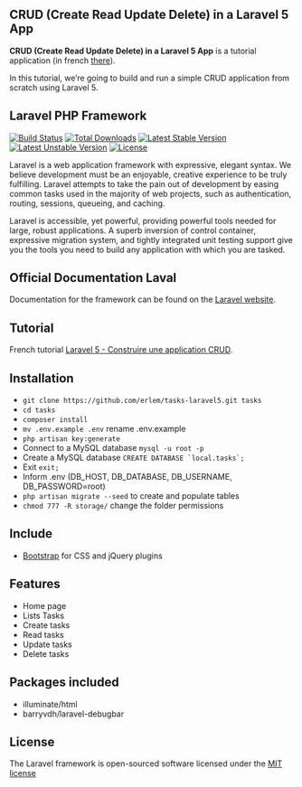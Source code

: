 ## CRUD (Create Read Update Delete) in a Laravel 5 App

**CRUD (Create Read Update Delete) in a Laravel 5 App** is a tutorial application (in french [there](http://blog.erlem.fr/programmation/developpement-web/framework/33-laravel/193-laravel-5-construire-une-application-crud)).

In this tutorial, we’re going to build and run a simple CRUD application from scratch using Laravel 5.

## Laravel PHP Framework

[![Build Status](https://travis-ci.org/laravel/framework.svg)](https://travis-ci.org/laravel/framework)
[![Total Downloads](https://poser.pugx.org/laravel/framework/d/total.svg)](https://packagist.org/packages/laravel/framework)
[![Latest Stable Version](https://poser.pugx.org/laravel/framework/v/stable.svg)](https://packagist.org/packages/laravel/framework)
[![Latest Unstable Version](https://poser.pugx.org/laravel/framework/v/unstable.svg)](https://packagist.org/packages/laravel/framework)
[![License](https://poser.pugx.org/laravel/framework/license.svg)](https://packagist.org/packages/laravel/framework)

Laravel is a web application framework with expressive, elegant syntax. We believe development must be an enjoyable, creative experience to be truly fulfilling. Laravel attempts to take the pain out of development by easing common tasks used in the majority of web projects, such as authentication, routing, sessions, queueing, and caching.

Laravel is accessible, yet powerful, providing powerful tools needed for large, robust applications. A superb inversion of control container, expressive migration system, and tightly integrated unit testing support give you the tools you need to build any application with which you are tasked.

## Official Documentation Laval

Documentation for the framework can be found on the [Laravel website](http://laravel.com/docs).

## Tutorial

French tutorial [Laravel 5 - Construire une application CRUD](http://blog.erlem.fr/programmation/developpement-web/framework/33-laravel/193-laravel-5-construire-une-application-crud).

## Installation

- `git clone https://github.com/erlem/tasks-laravel5.git tasks`
- `cd tasks`
- `composer install`
- `mv .env.example .env` rename .env.example
- `php artisan key:generate`
- Connect to a MySQL database `mysql -u root -p`
- Create a MySQL database ``CREATE DATABASE `local.tasks`;``
- Exit `exit;`
- Inform .env (DB_HOST, DB_DATABASE, DB_USERNAME, DB_PASSWORD=root)
- `php artisan migrate --seed` to create and populate tables
- `chmod 777 -R storage/` change the folder permissions

## Include

- [Bootstrap](http://getbootstrap.com/) for CSS and jQuery plugins

## Features

- Home page
- Lists Tasks
- Create tasks
- Read tasks
- Update tasks
- Delete tasks

## Packages included

- illuminate/html
- barryvdh/laravel-debugbar

## License

The Laravel framework is open-sourced software licensed under the [MIT license](http://opensource.org/licenses/MIT)